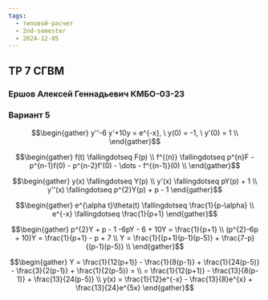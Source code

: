 ```yaml
---
tags:
  - типовой-расчет
  - 2nd-semester
  - 2024-12-05
---
```


## ТР 7 СГВМ

### Ершов Алексей Геннадьевич КМБО-03-23

### Вариант 5

$$\begin{gather}
y''-6 y'+10y = e^{-x}, \ y(0) = -1, \ y'(0) = 1 \\
\end{gather}$$

$$\begin{gather}
f(t) \fallingdotseq F(p) \\
f^{(n)} \fallingdotseq p^{n}F - p^{n-1}f(0) - p^{n-2}f'(0) - \dots - f^{(n-1)}(0) \\
\end{gather}$$

$$\begin{gather}
y(x) \fallingdotseq Y(p) \\
y'(x) \fallingdotseq pY(p) + 1 \\
y''(x) \fallingdotseq p^{2}Y(p) + p - 1
\end{gather}$$

$$\begin{gather}
e^{\alpha t}\theta(t) \fallingdotseq \frac{1}{p-\alpha} \\
e^{-x} \fallingdotseq \frac{1}{p+1}
\end{gather}$$

$$\begin{gather}
p^{2}Y + p - 1 -6pY - 6 + 10Y = \frac{1}{p+1} \\
(p^{2}-6p + 10)Y = \frac{1}{p+1} - p + 7 \\
Y = \frac{1}{(p+1)(p-1)(p-5)} + \frac{7-p}{(p-1)(p-5)} \\
\end{gather}$$

$$\begin{gather}
Y = \frac{1}{12(p+1)} - \frac{1}{8(p-1)} + \frac{1}{24(p-5)} - \frac{3}{2(p-1)} + \frac{1}{2(p-5)} = \\
= \frac{1}{12(p+1)} - \frac{13}{8(p-1)} + \frac{13}{24(p-5)} \\
y(x) = \frac{1}{12}e^{-x} - \frac{13}{8}e^{x} + \frac{13}{24}e^{5x}
\end{gather}$$
